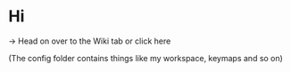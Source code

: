 # Hi
-> Head on over to the Wiki tab or click here

(The config folder contains things like my workspace, keymaps and so on)
